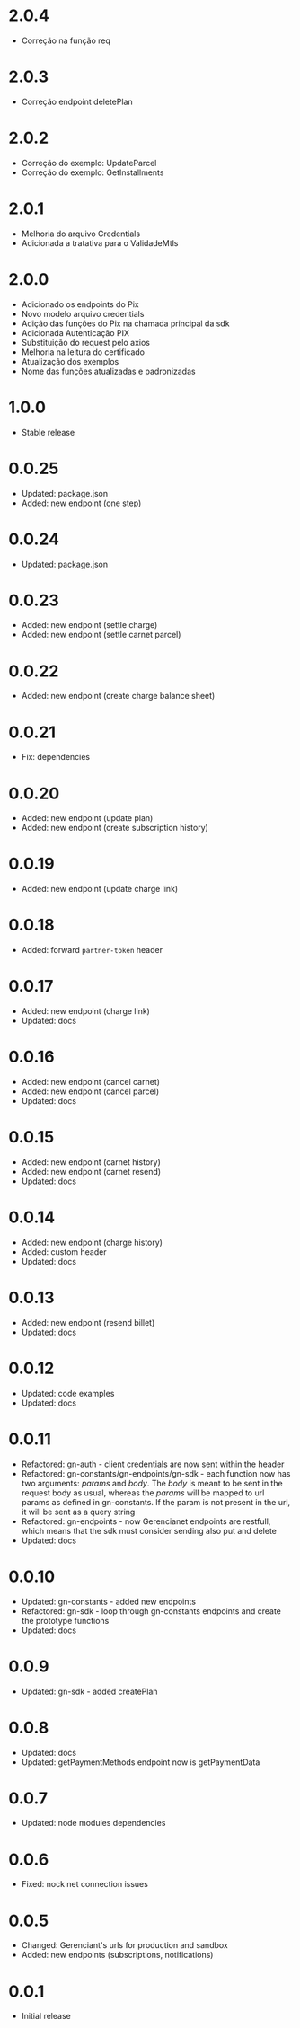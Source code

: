# 2.0.4

- Correção na função req

# 2.0.3

- Correção endpoint deletePlan

# 2.0.2

- Correção do exemplo: UpdateParcel
- Correção do exemplo: GetInstallments

# 2.0.1

- Melhoria do arquivo Credentials
- Adicionada a tratativa para o ValidadeMtls

# 2.0.0

- Adicionado os endpoints do Pix
- Novo modelo arquivo credentials
- Adição das funções do Pix na chamada principal da sdk
- Adicionada Autenticação PIX
- Substituição do request pelo axios
- Melhoria na leitura do certificado
- Atualização dos exemplos
- Nome das funções atualizadas e padronizadas

# 1.0.0

- Stable release

# 0.0.25

- Updated: package.json
- Added: new endpoint (one step)

# 0.0.24

- Updated: package.json

# 0.0.23

- Added: new endpoint (settle charge)
- Added: new endpoint (settle carnet parcel)


# 0.0.22

- Added: new endpoint (create charge balance sheet)

# 0.0.21

- Fix: dependencies

# 0.0.20

- Added: new endpoint (update plan)
- Added: new endpoint (create subscription history)

# 0.0.19
- Added: new endpoint (update charge link)

# 0.0.18
- Added: forward `partner-token` header

# 0.0.17
- Added: new endpoint (charge link)
- Updated: docs

# 0.0.16
- Added: new endpoint (cancel carnet)
- Added: new endpoint (cancel parcel)
- Updated: docs

# 0.0.15
- Added: new endpoint (carnet history)
- Added: new endpoint (carnet resend)
- Updated: docs

# 0.0.14
- Added: new endpoint (charge history)
- Added: custom header
- Updated: docs

# 0.0.13
- Added: new endpoint (resend billet)
- Updated: docs

# 0.0.12
- Updated: code examples
- Updated: docs

# 0.0.11

- Refactored: gn-auth - client credentials are now sent within the header
- Refactored: gn-constants/gn-endpoints/gn-sdk - each function now has two arguments: *params* and *body*.
              The *body* is meant to be sent in the request body as usual, whereas the *params* will be mapped to                url params as defined in gn-constants. If the param is not present in the url, it will be sent as a                query string
- Refactored: gn-endpoints - now Gerencianet endpoints are restfull, which means that the sdk must consider sending               also put and delete
- Updated: docs

# 0.0.10

- Updated: gn-constants - added new endpoints
- Refactored: gn-sdk - loop through gn-constants endpoints and create the prototype functions
- Updated: docs

# 0.0.9

- Updated: gn-sdk - added createPlan

# 0.0.8

- Updated: docs
- Updated: getPaymentMethods endpoint now is getPaymentData

# 0.0.7

- Updated: node modules dependencies

# 0.0.6

- Fixed: nock net connection issues

# 0.0.5

- Changed: Gerenciant's urls for production and sandbox
- Added: new endpoints (subscriptions, notifications)

# 0.0.1

- Initial release
